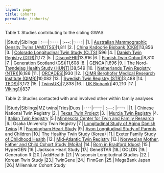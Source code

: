 ```yaml
---
layout: page
title: Cohorts
permalink: /cohorts/
---
```



Table 1: Studies contributing to the sibling GWAS

||Study|Siblings
| :---|:----   |          :---: |:---: |
|1. | [Australian Mammographic Density Twins (AMDTSS)](https://www.omicsdi.org/dataset/geo/GSE100227)|1,811
|2. | [China Kadoorie Biobank (CKB)](https://www.ckbiobank.org/site/)|13,856
|3. | [Colorado Longitudinal Twin Study (CLTS)](http://ibgwww.colorado.edu/lts/)|596
|4. | [Danish Twin Registry (DTR)](https://pubmed.ncbi.nlm.nih.gov/31544734/)|1,172
|5. | [DiscovEHR](http://www.discovehrshare.com)|13,816
|6. | [Finnish Twin Cohort](https://wiki.helsinki.fi/display/twineng/Twinstudy)|8,810
|7. | [Generation Scotland (GS)](https://www.ed.ac.uk/generation-scotland)|11,608
|8. | [GENOA](https://www.ncbi.nlm.nih.gov/projects/gap/cgi-bin/document.cgi?study_id=phs000379.v1.p1&phd=3593)|1,696
|9. | [The Nord-Trøndelag Health Study (HUNT)](https://www.ntnu.edu/hunt)|38,549
|10. | [Netherlands Twin Registry (NTR))](https://www.um.es/registrogemelos/ing/index.html)|6,186
|11. | [ORCADES)](https://mrc.ukri.org/research/facilities-and-resources-for-researchers/cohort-directory/orkney-complex-disease-study-orcades/)|930
|12. | [QIMR Berghofer Medical Research Institute (QIMR)](https://www.qimrberghofer.edu.au/study/queensland-twin-registry-study/)|10,082
|13. | [Swedish Twin Registry (STR)](https://ki.se/en/research/the-swedish-twin-registry)|3,488
|14. | [TEDS)](https://ki.se/en/research/the-swedish-twin-registry)|3,172
|15. | [TwinsUK)](https://twinsuk.ac.uk)|2,838
|16. | [UK Biobank)](https://www.ukbiobank.ac.uk)|40,210
|17. | [Viking1)]()|837

Table 2: Studies contacted with and involved other within family analyses

||Study|Siblings|MZ twins|Trios|Duos
| :---|:----   |          :---: |:---: |
|1. | Chinese National Twin Registry
|2. | [Texas Twin Project](https://sites.la.utexas.edu/twinproject/)
|3. | [Murcia Twin Registry]()
|4. | [Italian Twin Registry](http://old.iss.it/gemelli/)
|5.| [Minnesota Center for Twin and Family Research](http://mctfr.psych.umn.edu)
|6.| Osaka University Twin Registry
|7.| [Longitudinal Study of Aging Danish Twins](https://www.icpsr.umich.edu/icpsrweb/NACDA/studies/21041)
|8.| [Framingham Heart Study](https://www.framinghamheartstudy.org)
|9.| [Avon Longitudinal Study of Parents and Children](http://www.bristol.ac.uk/alspac/)
|10.| [The Healthy Twin Study (Korea)](http://www.twinkorea.org)
|11.| [Exeter Family Study of Childhood Health](EFSOCH)
|12.| [Mid-Atlantic Twin Registry](http://www.matr.vcu.edu)
|13.| [Norwegian Mother, Father and Child Cohort Study (MoBa)](https://www.fhi.no/en/studies/moba/)
|14.| [Born in Bradford (duos)](https://borninbradford.nhs.uk)
|15.| HyperGEN
|16.| Jackson Heart Study
|17.| GeneSTAR
|18.| GOLDN
|19.| Generation R
|20.| AddHealth
|21.| Wisconsin Longitudinal Studies
|22.| Korean Twin Study
|23.| TwinGene
|24.| FinnGen
|25.| MegaBank Japan
|26.| Millennium Cohort Study